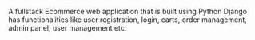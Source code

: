 A fullstack Ecommerce web application that is built using Python Django 
has functionalities like user registration, login, carts, order management, admin panel, user management etc.
